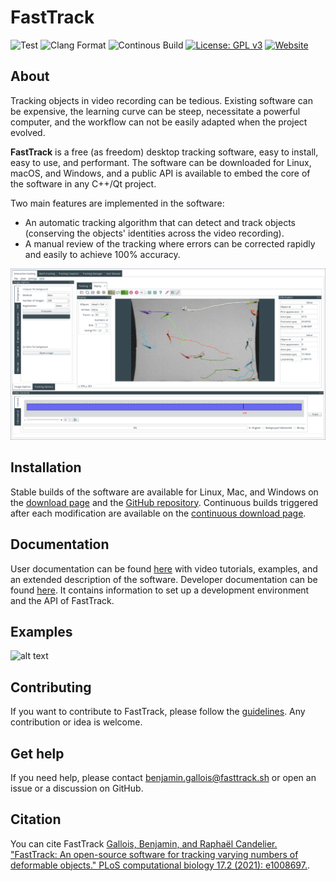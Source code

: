 # FastTrack

 ![Test](https://github.com/bgallois/FastTrack/workflows/Tests/badge.svg) ![Clang Format](https://github.com/bgallois/FastTrack/workflows/Clang%20Format/badge.svg) ![Continous Build](https://github.com/bgallois/FastTrack/workflows/Continous%20Builds/badge.svg) [![License: GPL v3](https://img.shields.io/badge/License-GPLv3-blue.svg)](https://www.gnu.org/licenses/gpl-3.0) [![Website](https://img.shields.io/website?style=plastic&url=https%3A%2F%2Fwww.fasttrack.sh%2F)](http://www.fasttrack.sh)

## About

Tracking objects in video recording can be tedious. Existing software can be expensive, the learning curve can be steep, necessitate a powerful computer, and the workflow can not be easily adapted when the project evolved.

**FastTrack** is a free (as freedom) desktop tracking software, easy to install, easy to use, and performant. The software can be downloaded for Linux, macOS, and Windows, and a public API is available to embed the core of the software in any C++/Qt project.

Two main features are implemented in the software:
* An automatic tracking algorithm that can detect and track objects (conserving the objects' identities across the video recording).
* A manual review of the tracking where errors can be corrected rapidly and easily to achieve 100% accuracy.

![alt text](docs/user/assets/readme.png)

## Installation

Stable builds of the software are available for Linux, Mac, and Windows on the [download page](https://www.fasttrack.sh/docs/installation/) and the [GitHub repository](https://github.com/FastTrackOrg/FastTrack/releases). Continuous builds triggered after each modification are available on the [continuous download page](https://www.fasttrack.sh/download/Continuous/).

## Documentation

User documentation can be found [here](https://www.fasttrack.sh/docs/intro) with video tutorials, examples, and an extended description of the software.
Developer documentation can be found [here](https://www.fasttrack.sh/API/index.html). It contains information to set up a development environment and the API of FastTrack.

## Examples

![alt text](docs/user/assets/example.gif)

## Contributing

If you want to contribute to FastTrack, please follow the [guidelines](contributing.md). Any contribution or idea is welcome.

## Get help

If you need help, please contact benjamin.gallois@fasttrack.sh or open an issue or a discussion on GitHub.

## Citation

You can cite FastTrack [Gallois, Benjamin, and Raphaël Candelier. "FastTrack: An open-source software for tracking varying numbers of deformable objects." PLoS computational biology 17.2 (2021): e1008697.](https://journals.plos.org/ploscompbiol/article?id=10.1371/journal.pcbi.1008697).
